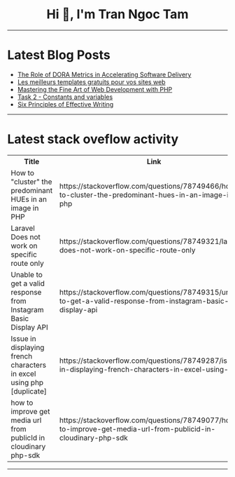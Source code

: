 <h1 align="center">Hi 👋, I'm Tran Ngoc Tam</h1>

---

# Latest Blog Posts 
<!-- BLOG-POST-LIST:START -->
- [The Role of DORA Metrics in Accelerating Software Delivery](https://dev.to/rose_rusell_8839af0b0bba5/the-role-of-dora-metrics-in-accelerating-software-delivery-4505)
- [Les meilleurs templates gratuits pour vos sites web](https://dev.to/mscholzdev/les-meilleurs-templates-gratuits-pour-vos-sites-web-op3)
- [Mastering the Fine Art of Web Development with PHP](https://dev.to/jinesh_vora_ab4d7886e6a8d/mastering-the-fine-art-of-web-development-with-php-59kd)
- [Task 2 - Constants and variables](https://dev.to/ganesh_balaraman_6edae0d9/task-2-constants-and-variables-fkn)
- [Six Principles of Effective Writing](https://dev.to/martinbaun/six-principles-of-effective-writing-2644)
<!-- BLOG-POST-LIST:END -->

---

# Latest stack oveflow activity
<table>
  <tr><th>Title</th><th>Link</th></tr>
  <!-- STACKOVERFLOW:START --><tr><td>How to &quot;cluster&quot; the predominant HUEs in an image in PHP</td><td>https://stackoverflow.com/questions/78749466/how-to-cluster-the-predominant-hues-in-an-image-in-php</td></tr><tr><td>Laravel Does not work on specific route only</td><td>https://stackoverflow.com/questions/78749321/laravel-does-not-work-on-specific-route-only</td></tr><tr><td>Unable to get a valid response from Instagram Basic Display API</td><td>https://stackoverflow.com/questions/78749315/unable-to-get-a-valid-response-from-instagram-basic-display-api</td></tr><tr><td>Issue in displaying french characters in excel using php [duplicate]</td><td>https://stackoverflow.com/questions/78749287/issue-in-displaying-french-characters-in-excel-using-php</td></tr><tr><td>how to improve get media url from publicId in cloudinary php-sdk</td><td>https://stackoverflow.com/questions/78749077/how-to-improve-get-media-url-from-publicid-in-cloudinary-php-sdk</td></tr><!-- STACKOVERFLOW:END -->
</table>

---



